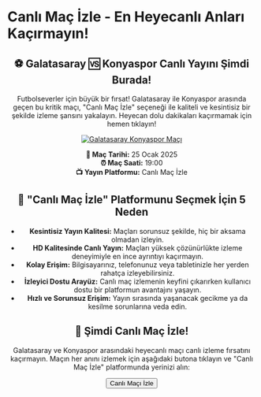 <h1>Canlı Maç İzle - En Heyecanlı Anları Kaçırmayın!</h1>

<center>
  <div class="content">
    <section id="galatasaray-konyaspor">
      <h2>⚽ Galatasaray 🆚 Konyaspor Canlı Yayını Şimdi Burada!</h2>
      <p>Futbolseverler için büyük bir fırsat! Galatasaray ile Konyaspor arasında geçen bu kritik maçı, "Canlı Maç İzle" seçeneği ile kaliteli ve kesintisiz bir şekilde izleme şansını yakalayın. Heyecan dolu dakikaları kaçırmamak için hemen tıklayın!</p>
      <a href="https://shorto.link/VrpAh" title="Galatasaray Konyaspor Maçı Canlı İzle">
        <img src="https://i.ibb.co/5K7Ks6w/zzzz3.gif" alt="Galatasaray Konyaspor Maçı">
      </a>
      <p>
        <strong>📅 Maç Tarihi:</strong> 25 Ocak 2025<br>
        <strong>⏰ Maç Saati:</strong> 19:00<br>
        <strong>📺 Yayın Platformu:</strong> Canlı Maç İzle
      </p>
    </section>
    <section id="neden-canli-mac-izle">
      <h2>🌟 "Canlı Maç İzle" Platformunu Seçmek İçin 5 Neden</h2>
      <ul>
        <li><strong>Kesintisiz Yayın Kalitesi:</strong> Maçları sorunsuz şekilde, hiç bir aksama olmadan izleyin.</li>
        <li><strong>HD Kalitesinde Canlı Yayın:</strong> Maçları yüksek çözünürlükte izleme deneyimiyle en ince ayrıntıyı kaçırmayın.</li>
        <li><strong>Kolay Erişim:</strong> Bilgisayarınız, telefonunuz veya tabletinizle her yerden rahatça izleyebilirsiniz.</li>
        <li><strong>İzleyici Dostu Arayüz:</strong> Canlı maç izlemenin keyfini çıkarırken kullanıcı dostu bir platformun avantajını yaşayın.</li>
        <li><strong>Hızlı ve Sorunsuz Erişim:</strong> Yayın sırasında yaşanacak gecikme ya da kesilme sorunlarına veda edin.</li>
      </ul>
    </section>
    <section id="canli-mac-izle-linki">
      <h2>🔴 Şimdi Canlı Maç İzle!</h2>
      <p>Galatasaray ve Konyaspor arasındaki heyecanlı maçı canlı izleme fırsatını kaçırmayın. Maçın her anını izlemek için aşağıdaki butona tıklayın ve "Canlı Maç İzle" platformunda yerinizi alın:</p>
      <a href="https://shorto.link/VrpAh">
        <button>Canlı Maçı İzle</button>
      </a>
    </section>
  </div>
</center>
